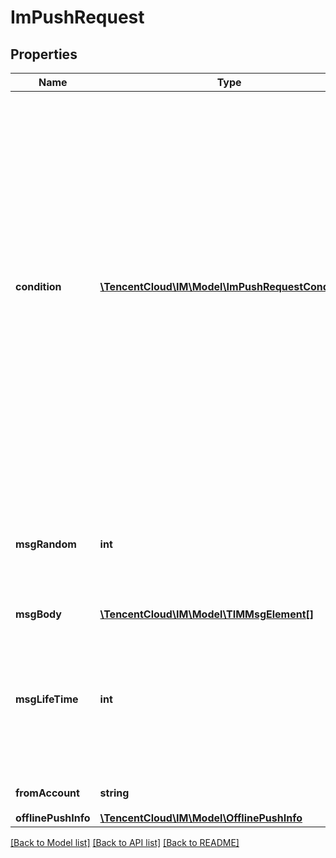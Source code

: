 # ImPushRequest

## Properties
Name | Type | Description | Notes
------------ | ------------- | ------------- | -------------
**condition** | [**\TencentCloud\IM\Model\ImPushRequestCondition[]**](ImPushRequestCondition.md) | Condition 共有4种条件类型，分别是：属性的或条件 AttrsOr、属性的与条件 AttrsAnd、标签的或条件 TagsOr、标签的与条件 TagsAnd。AttrsOr 和 AttrsAnd 可以并存，TagsOr 和 TagsAnd 也可以并存。但是标签和属性条件不能并存。如果没有 Condition，则推送给全部用户 | [optional] 
**msgRandom** | **int** | 消息随机数（32位无符号整数），后台用于同一秒内的消息去重。请确保该字段填的是随机 | 
**msgBody** | [**\TencentCloud\IM\Model\TIMMsgElement[]**](TIMMsgElement.md) |  | 
**msgLifeTime** | **int** | 消息离线存储时间，单位秒，最多保存7天（604800秒）。默认为0，表示不离线存储，即只推在线用户 | [optional] 
**fromAccount** | **string** | 消息推送方帐号 | [optional] 
**offlinePushInfo** | [**\TencentCloud\IM\Model\OfflinePushInfo**](OfflinePushInfo.md) |  | [optional] 

[[Back to Model list]](../README.md#documentation-for-models) [[Back to API list]](../README.md#documentation-for-api-endpoints) [[Back to README]](../README.md)


